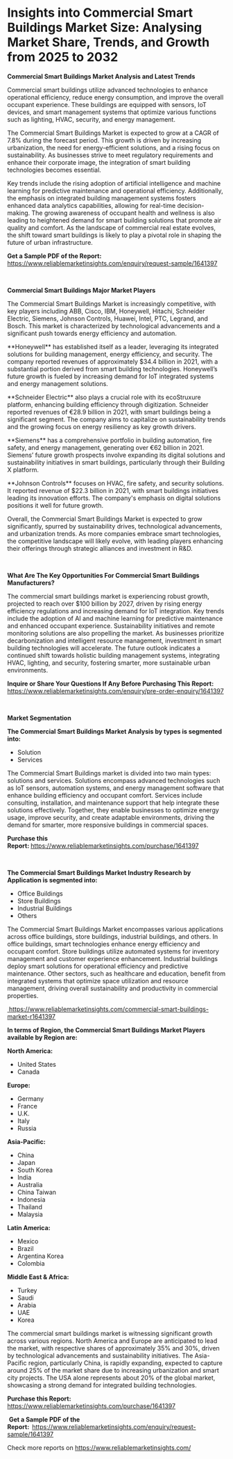<p><h1>Insights into Commercial Smart Buildings Market Size: Analysing Market Share, Trends, and Growth from 2025 to 2032</h1></p><p><strong>Commercial Smart Buildings Market Analysis and Latest Trends</strong></p>
<p><p>Commercial smart buildings utilize advanced technologies to enhance operational efficiency, reduce energy consumption, and improve the overall occupant experience. These buildings are equipped with sensors, IoT devices, and smart management systems that optimize various functions such as lighting, HVAC, security, and energy management.</p><p>The Commercial Smart Buildings Market is expected to grow at a CAGR of 7.8% during the forecast period. This growth is driven by increasing urbanization, the need for energy-efficient solutions, and a rising focus on sustainability. As businesses strive to meet regulatory requirements and enhance their corporate image, the integration of smart building technologies becomes essential.</p><p>Key trends include the rising adoption of artificial intelligence and machine learning for predictive maintenance and operational efficiency. Additionally, the emphasis on integrated building management systems fosters enhanced data analytics capabilities, allowing for real-time decision-making. The growing awareness of occupant health and wellness is also leading to heightened demand for smart building solutions that promote air quality and comfort. As the landscape of commercial real estate evolves, the shift toward smart buildings is likely to play a pivotal role in shaping the future of urban infrastructure.</p></p>
<p><strong>Get a Sample PDF of the Report:&nbsp;</strong> <a href="https://www.reliablemarketinsights.com/enquiry/request-sample/1641397?utm_campaign=3122&utm_medium=2&utm_source=Github&utm_content=ia&utm_term=11032025&utm_id=commercial-smart-buildings">https://www.reliablemarketinsights.com/enquiry/request-sample/1641397</a></p>
<p>&nbsp;</p>
<p><strong>Commercial Smart Buildings Major Market Players</strong></p>
<p><p>The Commercial Smart Buildings Market is increasingly competitive, with key players including ABB, Cisco, IBM, Honeywell, Hitachi, Schneider Electric, Siemens, Johnson Controls, Huawei, Intel, PTC, Legrand, and Bosch. This market is characterized by technological advancements and a significant push towards energy efficiency and automation.</p><p>**Honeywell** has established itself as a leader, leveraging its integrated solutions for building management, energy efficiency, and security. The company reported revenues of approximately $34.4 billion in 2021, with a substantial portion derived from smart building technologies. Honeywell’s future growth is fueled by increasing demand for IoT integrated systems and energy management solutions.</p><p>**Schneider Electric** also plays a crucial role with its ecoStruxure platform, enhancing building efficiency through digitization. Schneider reported revenues of €28.9 billion in 2021, with smart buildings being a significant segment. The company aims to capitalize on sustainability trends and the growing focus on energy resiliency as key growth drivers.</p><p>**Siemens** has a comprehensive portfolio in building automation, fire safety, and energy management, generating over €62 billion in 2021. Siemens’ future growth prospects involve expanding its digital solutions and sustainability initiatives in smart buildings, particularly through their Building X platform.</p><p>**Johnson Controls** focuses on HVAC, fire safety, and security solutions. It reported revenue of $22.3 billion in 2021, with smart buildings initiatives leading its innovation efforts. The company's emphasis on digital solutions positions it well for future growth.</p><p>Overall, the Commercial Smart Buildings Market is expected to grow significantly, spurred by sustainability drives, technological advancements, and urbanization trends. As more companies embrace smart technologies, the competitive landscape will likely evolve, with leading players enhancing their offerings through strategic alliances and investment in R&D.</p></p>
<p>&nbsp;</p>
<p><strong>What Are The Key Opportunities For Commercial Smart Buildings Manufacturers?</strong></p>
<p><p>The commercial smart buildings market is experiencing robust growth, projected to reach over $100 billion by 2027, driven by rising energy efficiency regulations and increasing demand for IoT integration. Key trends include the adoption of AI and machine learning for predictive maintenance and enhanced occupant experience. Sustainability initiatives and remote monitoring solutions are also propelling the market. As businesses prioritize decarbonization and intelligent resource management, investment in smart building technologies will accelerate. The future outlook indicates a continued shift towards holistic building management systems, integrating HVAC, lighting, and security, fostering smarter, more sustainable urban environments.</p></p>
<p><strong>Inquire or Share Your Questions If Any Before Purchasing This Report:</strong> <a href="https://www.reliablemarketinsights.com/enquiry/pre-order-enquiry/1641397?utm_campaign=3122&utm_medium=2&utm_source=Github&utm_content=ia&utm_term=11032025&utm_id=commercial-smart-buildings">https://www.reliablemarketinsights.com/enquiry/pre-order-enquiry/1641397</a></p>
<p>&nbsp;</p>
<p><strong>Market Segmentation</strong></p>
<p><strong>The Commercial Smart Buildings Market Analysis by types is segmented into:</strong></p>
<p><ul><li>Solution</li><li>Services</li></ul></p>
<p><p>The Commercial Smart Buildings market is divided into two main types: solutions and services. Solutions encompass advanced technologies such as IoT sensors, automation systems, and energy management software that enhance building efficiency and occupant comfort. Services include consulting, installation, and maintenance support that help integrate these solutions effectively. Together, they enable businesses to optimize energy usage, improve security, and create adaptable environments, driving the demand for smarter, more responsive buildings in commercial spaces.</p></p>
<p><strong>Purchase this Report:&nbsp;</strong><a href="https://www.reliablemarketinsights.com/purchase/1641397?utm_campaign=3122&utm_medium=2&utm_source=Github&utm_content=ia&utm_term=11032025&utm_id=commercial-smart-buildings">https://www.reliablemarketinsights.com/purchase/1641397</a></p>
<p>&nbsp;</p>
<p><strong>The Commercial Smart Buildings Market Industry Research by Application is segmented into:</strong></p>
<p><ul><li>Office Buildings</li><li>Store Buildings</li><li>Industrial Buildings</li><li>Others</li></ul></p>
<p><p>The Commercial Smart Buildings Market encompasses various applications across office buildings, store buildings, industrial buildings, and others. In office buildings, smart technologies enhance energy efficiency and occupant comfort. Store buildings utilize automated systems for inventory management and customer experience enhancement. Industrial buildings deploy smart solutions for operational efficiency and predictive maintenance. Other sectors, such as healthcare and education, benefit from integrated systems that optimize space utilization and resource management, driving overall sustainability and productivity in commercial properties.</p></p>
<p><a href="https://www.reliablemarketinsights.com/commercial-smart-buildings-market-r1641397?utm_campaign=3122&utm_medium=2&utm_source=Github&utm_content=ia&utm_term=11032025&utm_id=commercial-smart-buildings">&nbsp;https://www.reliablemarketinsights.com/commercial-smart-buildings-market-r1641397</a></p>
<p><strong>In terms of Region, the Commercial Smart Buildings Market Players available by Region are:</strong></p>
<p>
    <p> <strong> North America: </strong>
        <ul>
            <li>United States</li>
            <li>Canada</li>
        </ul>
        </p> 
    <p> <strong> Europe: </strong>
        <ul>
            <li>Germany</li>
            <li>France</li>
            <li>U.K.</li>
            <li>Italy</li>
            <li>Russia</li>
        </ul>
        </p> 
    <p> <strong> Asia-Pacific: </strong>
        <ul>
            <li>China</li>
            <li>Japan</li>
            <li>South Korea</li>
            <li>India</li>
            <li>Australia</li>
            <li>China Taiwan</li>
            <li>Indonesia</li>
            <li>Thailand</li>
            <li>Malaysia</li>
        </ul>
        </p> 
    <p> <strong> Latin America: </strong>
        <ul>
            <li>Mexico</li>
            <li>Brazil</li>
            <li>Argentina Korea</li>
            <li>Colombia</li>
        </ul>
        </p> 
    <p> <strong> Middle East & Africa: </strong>
        <ul>
            <li>Turkey</li>
            <li>Saudi</li>
            <li>Arabia</li>
            <li>UAE</li>
            <li>Korea</li>
        </ul>
    </p>
    </p>
<p><p>The commercial smart buildings market is witnessing significant growth across various regions. North America and Europe are anticipated to lead the market, with respective shares of approximately 35% and 30%, driven by technological advancements and sustainability initiatives. The Asia-Pacific region, particularly China, is rapidly expanding, expected to capture around 25% of the market share due to increasing urbanization and smart city projects. The USA alone represents about 20% of the global market, showcasing a strong demand for integrated building technologies.</p></p>
<p><strong>Purchase this Report: </strong><a href="https://www.reliablemarketinsights.com/purchase/1641397?utm_campaign=3122&utm_medium=2&utm_source=Github&utm_content=ia&utm_term=11032025&utm_id=commercial-smart-buildings">https://www.reliablemarketinsights.com/purchase/1641397</a></p>
<p>&nbsp;<strong>Get a Sample PDF of the Report:&nbsp;&nbsp;</strong><a href="https://www.reliablemarketinsights.com/enquiry/request-sample/1641397?utm_campaign=3122&utm_medium=2&utm_source=Github&utm_content=ia&utm_term=11032025&utm_id=commercial-smart-buildings">https://www.reliablemarketinsights.com/enquiry/request-sample/1641397</a></p>
<p><strong></strong></p>
<p>Check more reports on <a href="https://www.reliablemarketinsights.com/?utm_campaign=3122&utm_medium=2&utm_source=Github&utm_content=ia&utm_term=11032025&utm_id=commercial-smart-buildings">https://www.reliablemarketinsights.com/</a></p>
